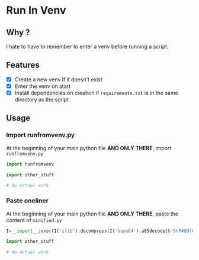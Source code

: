 # Run In Venv

## Why ?

I hate to have to remember to enter a venv before running a script.

## Features

- [x] Create a new venv if it doesn't exist
- [x] Enter the venv on start
- [x] Install dependencies on creation if `requirements.txt` is in the same
  directory as the script

## Usage

### Import runfromvenv.py

At the beginning of your main python file **AND ONLY THERE**, import `runfromvenv.py`

```py
import runfromvenv

import other_stuff

# do actual work
```

### Paste oneliner

At the beginning of your main python file **AND ONLY THERE**, paste the content
of `minified.py`

```py
I=__import__;exec(I('zlib').decompress(I('base64').a85decode(b'GhP#Q9lK#F&3[4H7ET3.Q15AUPs_3l;b@YV$UTs^\'6\'GZ=kfWLM#Y24Zs9\\XcSKLrN4hoX;%8UY!paqi"er"d)])ea^2WsZ\\Z0M!\\Vm8C?Fan`NR9ai)t8_!7TY_\\U64j`rNA%+b7=E.(Of>\\Q5\'Vn`]pl26^7.o[.rRW>Zm]]cU*m;Z[N0E1qac<FB:Q^GfBU/K_V+^Or%<^ePUr81_u/E<ELX?0?P+FL%-`_Oe#*mOJUc!QA$)W#(&g/aW$d*1/(S,i^HYuVKBcE+q3=<6krS$?.:m06P^2UY_IQ]Gn0QmpHq!;6iO4C3V*VP[\\cJ_k$DlFiLjpnAF.#*%>s)QFn/@<-TceJHqNRL9#oe!4:l@N$u.`rQu09]dUb=?I6]pUPITi4k4eX/fM2)6hOQgEdogo0+jK8gaJ-!N#62-S@"l"p_He1(D:WgFA:=*QrQYX&q,M)AD\'BK=KmpdR:.?9:pl^7uf/?CidK53m1L^ZLq]l8ki=2qXI`D:9b@Oi)h3^RElH9%NE1R.1Rr6lMr<"s:\\ao')))

import other_stuff

# do actual work
```
